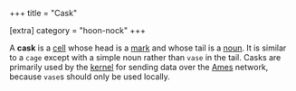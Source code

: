 +++
title = "Cask"

[extra]
category = "hoon-nock"
+++

A **cask** is a [cell](/reference/glossary/cell) whose head is a
[mark](/reference/glossary/mark) and whose tail is a
[noun](/reference/glossary/noun). It is similar to a `cage` except with a simple
noun rather than `vase` in the tail. Casks are primarily used by the
[kernel](/reference/glossary/kernel) for sending data over the
[Ames](/reference/glossary/ames) network, because `vase`s should only be used
locally.
